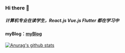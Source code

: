### Hi there 👋
##### 计算机专业在读学生，React.js  Vue.js  Flutter 都在学习中
#### myBlog：[myBlog](https://guagua.netlify.app/)
[![Anurag's github stats](https://github-readme-stats.vercel.app/api?username=chloeeee72&show_icons=true&theme=tokyonight)](https://github.com/anuraghazra/github-readme-stats)
<!--
**chloeeee72/chloeeee72** is a ✨ _special_ ✨ repository because its `README.md` (this file) appears on your GitHub profile.

Here are some ideas to get you started:

- 🔭 I’m currently working on ...
- 🌱 I’m currently learning ...
- 👯 I’m looking to collaborate on ...
- 🤔 I’m looking for help with ...
- 💬 Ask me about ...
- 📫 How to reach me: ...
- 😄 Pronouns: ...
- ⚡ Fun fact: ...
-->
